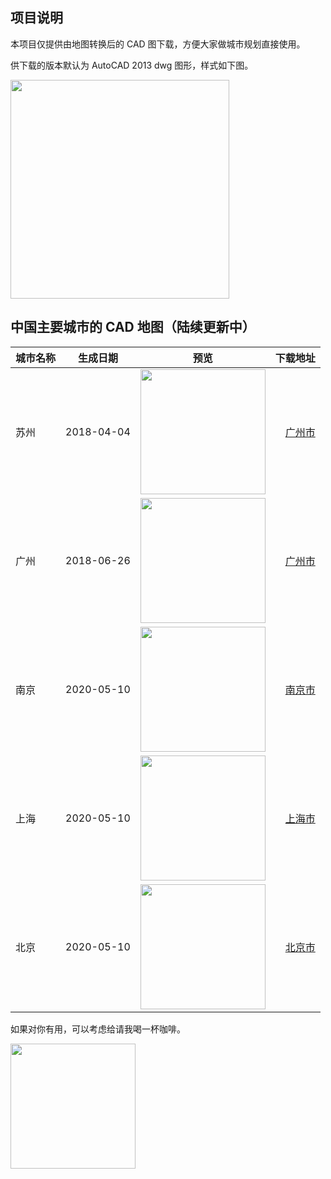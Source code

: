 ## 项目说明

本项目仅提供由地图转换后的 CAD 图下载，方便大家做城市规划直接使用。

供下载的版本默认为 AutoCAD 2013 dwg 图形，样式如下图。

<img src="https://raw.githubusercontent.com/resuly/cadmaps/master/img/sample.gif" data-canonical-src="https://raw.githubusercontent.com/resuly/cadmaps/master/img/sample.gif" width="350"/>

## 中国主要城市的 CAD 地图（陆续更新中）

| 城市名称 | 生成日期 | 预览 | 下载地址 |
| :---         |     :---:      |     :---:      |          ---: |
|苏州|2018-04-04|<img src="https://github.com/resuly/cadmaps/raw/master/img/suzhou.jpg" width="200px">| [广州市](https://github.com/resuly/cadmaps/raw/master/data/suzhou.dwg)|
|广州|2018-06-26|<img src="https://github.com/resuly/cadmaps/raw/master/img/guangzhou.jpg" width="200px">| [广州市](https://github.com/resuly/cadmaps/raw/master/data/guangzhou.dwg)|
|南京|2020-05-10|<img src="https://github.com/resuly/cadmaps/raw/master/img/nanjing.jpg" width="200px">| [南京市](https://github.com/resuly/cadmaps/raw/master/data/nanjing.dwg)|
|上海|2020-05-10|<img src="https://github.com/resuly/cadmaps/raw/master/img/shanghai.jpg" width="200px">| [上海市](https://github.com/resuly/cadmaps/raw/master/data/shanghai.dwg)|
|北京|2020-05-10|<img src="https://github.com/resuly/cadmaps/raw/master/img/beijing.jpg" width="200px">| [北京市](https://github.com/resuly/cadmaps/raw/master/data/beijing.dwg)|



如果对你有用，可以考虑给请我喝一杯咖啡。

<img src="https://raw.githubusercontent.com/resuly/cadmaps/master/img/wechat.jpg" data-canonical-src="https://raw.githubusercontent.com/resuly/cadmaps/master/img/wechat.jpg" width="200"/>
